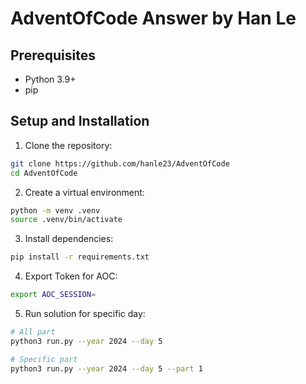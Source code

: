 # AdventOfCode Answer by Han Le

## Prerequisites
- Python 3.9+
- pip

## Setup and Installation

1. Clone the repository:
```bash
git clone https://github.com/hanle23/AdventOfCode
cd AdventOfCode
```

2. Create a virtual environment:
```bash
python -m venv .venv
source .venv/bin/activate
```

3. Install dependencies:
```bash
pip install -r requirements.txt
```

4. Export Token for AOC:
```bash
export AOC_SESSION=
```

5. Run solution for specific day:
```bash
# All part
python3 run.py --year 2024 --day 5

# Specific part
python3 run.py --year 2024 --day 5 --part 1
```
